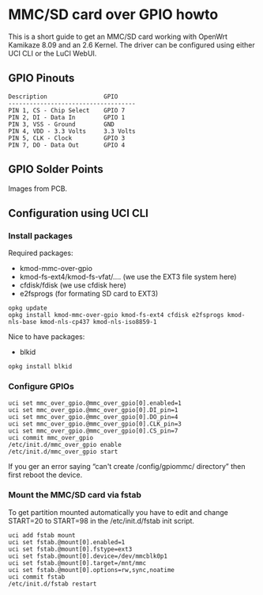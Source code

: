 # MMC/SD card over GPIO howto

This is a short guide to get an MMC/SD card working with OpenWrt Kamikaze 8.09 and an 2.6 Kernel. The driver can be configured using either UCI CLI or the LuCI WebUI.

## GPIO Pinouts

```
Description                GPIO
------------------------------------
PIN 1, CS - Chip Select    GPIO 7
PIN 2, DI - Data In        GPIO 1
PIN 3, VSS - Ground        GND
PIN 4, VDD - 3.3 Volts     3.3 Volts
PIN 5, CLK - Clock         GPIO 3
PIN 7, DO - Data Out       GPIO 4
```

## GPIO Solder Points

Images from PCB.

## Configuration using UCI CLI

### Install packages

Required packages:

- kmod-mmc-over-gpio
- kmod-fs-ext4/kmod-fs-vfat/.... (we use the EXT3 file system here)
- cfdisk/fdisk (we use cfdisk here)
- e2fsprogs (for formating SD card to EXT3)

```
opkg update
opkg install kmod-mmc-over-gpio kmod-fs-ext4 cfdisk e2fsprogs kmod-nls-base kmod-nls-cp437 kmod-nls-iso8859-1
```

Nice to have packages:

- blkid

```
opkg install blkid
```

### Configure GPIOs

```
uci set mmc_over_gpio.@mmc_over_gpio[0].enabled=1
uci set mmc_over_gpio.@mmc_over_gpio[0].DI_pin=1
uci set mmc_over_gpio.@mmc_over_gpio[0].DO_pin=4
uci set mmc_over_gpio.@mmc_over_gpio[0].CLK_pin=3
uci set mmc_over_gpio.@mmc_over_gpio[0].CS_pin=7
uci commit mmc_over_gpio
/etc/init.d/mmc_over_gpio enable
/etc/init.d/mmc_over_gpio start
```

If you ger an error saying “can't create /config/gpiommc/ directory” then first reboot the device.

### Mount the MMC/SD card via fstab

To get partition mounted automatically you have to edit and change START=20 to START=98 in the /etc/init.d/fstab init script.

```
uci add fstab mount
uci set fstab.@mount[0].enabled=1
uci set fstab.@mount[0].fstype=ext3
uci set fstab.@mount[0].device=/dev/mmcblk0p1
uci set fstab.@mount[0].target=/mnt/mmc
uci set fstab.@mount[0].options=rw,sync,noatime
uci commit fstab
/etc/init.d/fstab restart
```
